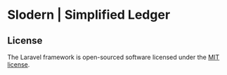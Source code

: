 # Slodern | Simplified Ledger

## License

The Laravel framework is open-sourced software licensed under the [MIT license](https://opensource.org/licenses/MIT).
